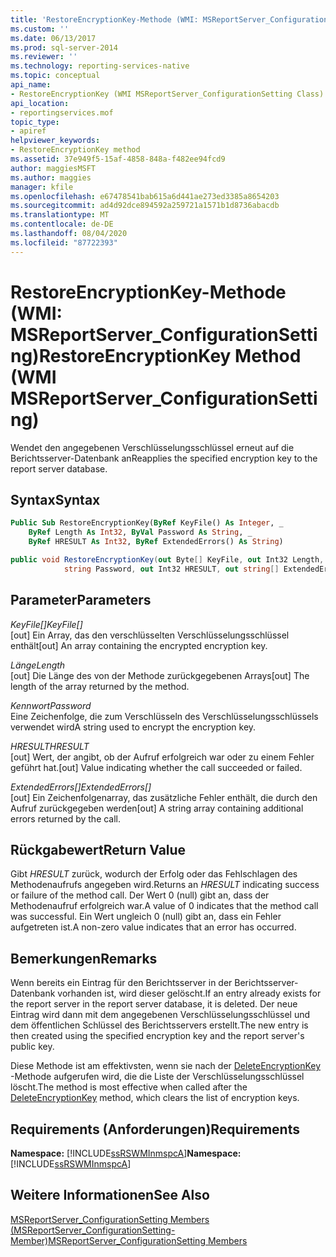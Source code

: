 ```yaml
---
title: 'RestoreEncryptionKey-Methode (WMI: MSReportServer_ConfigurationSetting) | Microsoft-Dokumentation'
ms.custom: ''
ms.date: 06/13/2017
ms.prod: sql-server-2014
ms.reviewer: ''
ms.technology: reporting-services-native
ms.topic: conceptual
api_name:
- RestoreEncryptionKey (WMI MSReportServer_ConfigurationSetting Class)
api_location:
- reportingservices.mof
topic_type:
- apiref
helpviewer_keywords:
- RestoreEncryptionKey method
ms.assetid: 37e949f5-15af-4858-848a-f482ee94fcd9
author: maggiesMSFT
ms.author: maggies
manager: kfile
ms.openlocfilehash: e67478541bab615a6d441ae273ed3385a8654203
ms.sourcegitcommit: ad4d92dce894592a259721a1571b1d8736abacdb
ms.translationtype: MT
ms.contentlocale: de-DE
ms.lasthandoff: 08/04/2020
ms.locfileid: "87722393"
---
```

# <a name="restoreencryptionkey-method-wmi-msreportserver_configurationsetting"></a><span data-ttu-id="b5121-102">RestoreEncryptionKey-Methode (WMI: MSReportServer_ConfigurationSetting)</span><span class="sxs-lookup"><span data-stu-id="b5121-102">RestoreEncryptionKey Method (WMI MSReportServer_ConfigurationSetting)</span></span>
  <span data-ttu-id="b5121-103">Wendet den angegebenen Verschlüsselungsschlüssel erneut auf die Berichtsserver-Datenbank an</span><span class="sxs-lookup"><span data-stu-id="b5121-103">Reapplies the specified encryption key to the report server database.</span></span>  
  
## <a name="syntax"></a><span data-ttu-id="b5121-104">Syntax</span><span class="sxs-lookup"><span data-stu-id="b5121-104">Syntax</span></span>  
  
```vb  
Public Sub RestoreEncryptionKey(ByRef KeyFile() As Integer, _  
    ByRef Length As Int32, ByVal Password As String, _  
    ByRef HRESULT As Int32, ByRef ExtendedErrors() As String)  
```  
  
```csharp  
public void RestoreEncryptionKey(out Byte[] KeyFile, out Int32 Length,   
            string Password, out Int32 HRESULT, out string[] ExtendedErrors);  
```  
  
## <a name="parameters"></a><span data-ttu-id="b5121-105">Parameter</span><span class="sxs-lookup"><span data-stu-id="b5121-105">Parameters</span></span>  
 <span data-ttu-id="b5121-106">*KeyFile[]*</span><span class="sxs-lookup"><span data-stu-id="b5121-106">*KeyFile[]*</span></span>  
 <span data-ttu-id="b5121-107">[out] Ein Array, das den verschlüsselten Verschlüsselungsschlüssel enthält</span><span class="sxs-lookup"><span data-stu-id="b5121-107">[out] An array containing the encrypted encryption key.</span></span>  
  
 <span data-ttu-id="b5121-108">*Länge*</span><span class="sxs-lookup"><span data-stu-id="b5121-108">*Length*</span></span>  
 <span data-ttu-id="b5121-109">[out] Die Länge des von der Methode zurückgegebenen Arrays</span><span class="sxs-lookup"><span data-stu-id="b5121-109">[out] The length of the array returned by the method.</span></span>  
  
 <span data-ttu-id="b5121-110">*Kennwort*</span><span class="sxs-lookup"><span data-stu-id="b5121-110">*Password*</span></span>  
 <span data-ttu-id="b5121-111">Eine Zeichenfolge, die zum Verschlüsseln des Verschlüsselungsschlüssels verwendet wird</span><span class="sxs-lookup"><span data-stu-id="b5121-111">A string used to encrypt the encryption key.</span></span>  
  
 <span data-ttu-id="b5121-112">*HRESULT*</span><span class="sxs-lookup"><span data-stu-id="b5121-112">*HRESULT*</span></span>  
 <span data-ttu-id="b5121-113">[out] Wert, der angibt, ob der Aufruf erfolgreich war oder zu einem Fehler geführt hat.</span><span class="sxs-lookup"><span data-stu-id="b5121-113">[out] Value indicating whether the call succeeded or failed.</span></span>  
  
 <span data-ttu-id="b5121-114">*ExtendedErrors[]*</span><span class="sxs-lookup"><span data-stu-id="b5121-114">*ExtendedErrors[]*</span></span>  
 <span data-ttu-id="b5121-115">[out] Ein Zeichenfolgenarray, das zusätzliche Fehler enthält, die durch den Aufruf zurückgegeben werden</span><span class="sxs-lookup"><span data-stu-id="b5121-115">[out] A string array containing additional errors returned by the call.</span></span>  
  
## <a name="return-value"></a><span data-ttu-id="b5121-116">Rückgabewert</span><span class="sxs-lookup"><span data-stu-id="b5121-116">Return Value</span></span>  
 <span data-ttu-id="b5121-117">Gibt *HRESULT* zurück, wodurch der Erfolg oder das Fehlschlagen des Methodenaufrufs angegeben wird.</span><span class="sxs-lookup"><span data-stu-id="b5121-117">Returns an *HRESULT* indicating success or failure of the method call.</span></span> <span data-ttu-id="b5121-118">Der Wert 0 (null) gibt an, dass der Methodenaufruf erfolgreich war.</span><span class="sxs-lookup"><span data-stu-id="b5121-118">A value of 0 indicates that the method call was successful.</span></span> <span data-ttu-id="b5121-119">Ein Wert ungleich 0 (null) gibt an, dass ein Fehler aufgetreten ist.</span><span class="sxs-lookup"><span data-stu-id="b5121-119">A non-zero value indicates that an error has occurred.</span></span>  
  
## <a name="remarks"></a><span data-ttu-id="b5121-120">Bemerkungen</span><span class="sxs-lookup"><span data-stu-id="b5121-120">Remarks</span></span>  
 <span data-ttu-id="b5121-121">Wenn bereits ein Eintrag für den Berichtsserver in der Berichtsserver-Datenbank vorhanden ist, wird dieser gelöscht.</span><span class="sxs-lookup"><span data-stu-id="b5121-121">If an entry already exists for the report server in the report server database, it is deleted.</span></span> <span data-ttu-id="b5121-122">Der neue Eintrag wird dann mit dem angegebenen Verschlüsselungsschlüssel und dem öffentlichen Schlüssel des Berichtsservers erstellt.</span><span class="sxs-lookup"><span data-stu-id="b5121-122">The new entry is then created using the specified encryption key and the report server's public key.</span></span>  
  
 <span data-ttu-id="b5121-123">Diese Methode ist am effektivsten, wenn sie nach der [DeleteEncryptionKey](configurationsetting-method-deleteencryptionkey.md) -Methode aufgerufen wird, die die Liste der Verschlüsselungsschlüssel löscht.</span><span class="sxs-lookup"><span data-stu-id="b5121-123">The method is most effective when called after the [DeleteEncryptionKey](configurationsetting-method-deleteencryptionkey.md) method, which clears the list of encryption keys.</span></span>  
  
## <a name="requirements"></a><span data-ttu-id="b5121-124">Requirements (Anforderungen)</span><span class="sxs-lookup"><span data-stu-id="b5121-124">Requirements</span></span>  
 <span data-ttu-id="b5121-125">**Namespace:** [!INCLUDE[ssRSWMInmspcA](../../includes/ssrswminmspca-md.md)]</span><span class="sxs-lookup"><span data-stu-id="b5121-125">**Namespace:** [!INCLUDE[ssRSWMInmspcA](../../includes/ssrswminmspca-md.md)]</span></span>  
  
## <a name="see-also"></a><span data-ttu-id="b5121-126">Weitere Informationen</span><span class="sxs-lookup"><span data-stu-id="b5121-126">See Also</span></span>  
 [<span data-ttu-id="b5121-127">MSReportServer_ConfigurationSetting Members (MSReportServer_ConfigurationSetting-Member)</span><span class="sxs-lookup"><span data-stu-id="b5121-127">MSReportServer_ConfigurationSetting Members</span></span>](msreportserver-configurationsetting-members.md)  
  
  
